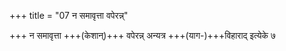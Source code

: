 +++
title = "07 न समावृत्ता वपेरन्न्"

+++
न समावृत्ता +++(केशान्)+++ वपेरन्न् अन्यत्र +++(याग-)+++विहाराद् इत्येके ७